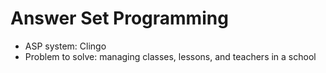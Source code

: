 # Answer Set Programming
- ASP system: Clingo
- Problem to solve: managing classes, lessons, and teachers in a school
